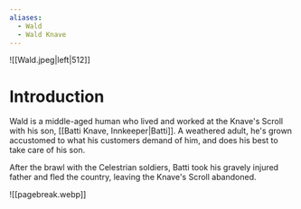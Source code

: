 ```yaml
---
aliases:
  - Wald
  - Wald Knave
---
```


![[Wald.jpeg|left|512]]

# Introduction
Wald is a middle-aged human who lived and worked at the Knave's Scroll with his son, [[Batti Knave, Innkeeper|Batti]]. A weathered adult, he's grown accustomed to what his customers demand of him, and does his best to take care of his son.

After the brawl with the Celestrian soldiers, Batti took his gravely injured father and fled the country, leaving the Knave's Scroll abandoned.

![[pagebreak.webp]]